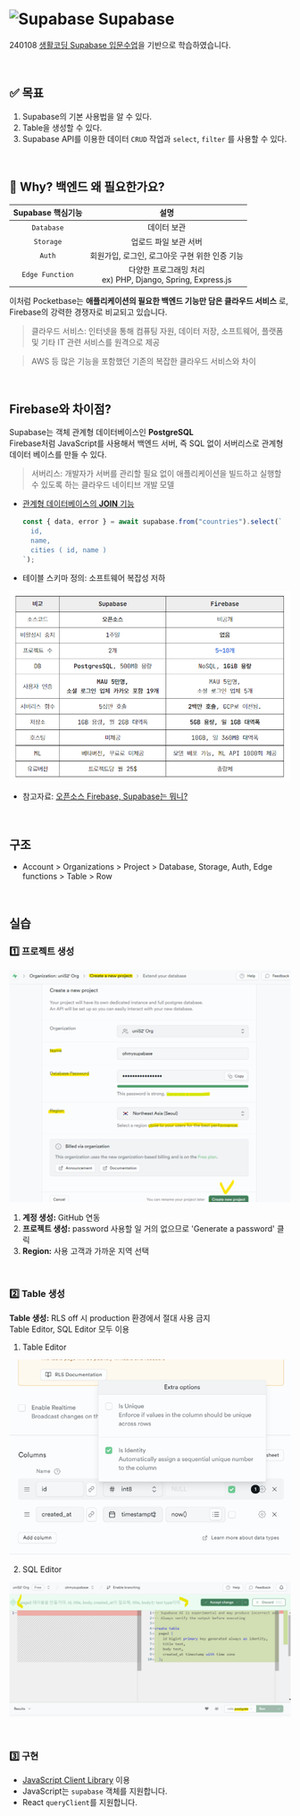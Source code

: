 # ![Supabase](https://www.vectorlogo.zone/logos/supabase/supabase-icon.svg) Supabase

240108 [생활코딩 Supabase 입문수업](https://youtu.be/FbLzqoENTsg?si=WlNDtz0bZNK-m2VH)을 기반으로 학습하였습니다.

<br />

## ✅ 목표

1. Supabase의 기본 사용법을 알 수 있다.
2. Table을 생성할 수 있다.
3. Supabase API를 이용한 데이터 `CRUD` 작업과 `select`, `filter` 를 사용할 수 있다.

<br />

## 🤔 Why? 백엔드 왜 필요한가요?

| Supabase 핵심기능 |                               설명                               |
| :---------------: | :--------------------------------------------------------------: |
|    `Database`     |                           데이터 보관                            |
|     `Storage`     |                      업로드 파일 보관 서버                       |
|      `Auth`       |          회원가입, 로그인, 로그아웃 구현 위한 인증 기능          |
|  `Edge Function`  | 다양한 프로그래밍 처리 <br/> ex) PHP, Django, Spring, Express.js |

이처럼 Pocketbase는 **애플리케이션의 필요한 백엔드 기능만 담은 클라우드 서비스** 로, Firebase의 강력한 경쟁자로 비교되고 있습니다.

> 클라우드 서비스: 인터넷을 통해 컴퓨팅 자원, 데이터 저장, 소프트웨어, 플랫폼 및 기타 IT 관련 서비스를 원격으로 제공

> AWS 등 많은 기능을 포함했던 기존의 복잡한 클라우드 서비스와 차이

<br />

## Firebase와 차이점?

Supabase는 객체 관계형 데이터베이스인 **PostgreSQL** <br />
Firebase처럼 JavaScript를 사용해서 백엔드 서버, 즉 SQL 없이 서버리스로 관계형 데이터 베이스를 만들 수 있다.

> 서버리스: 개발자가 서버를 관리할 필요 없이 애플리케이션을 빌드하고 실행할 수 있도록 하는 클라우드 네이티브 개발 모델

- [관계형 데이터베이스의 **JOIN** 기능](https://supabase.com/docs/guides/database/joins-and-nesting)

  ```js
  const { data, error } = await supabase.from("countries").select(`
    id, 
    name, 
    cities ( id, name )
  `);
  ```

- 테이블 스키마 정의: 소프트웨어 복잡성 저하

![Firebase와 Supabase의 차이점](/Supabase/assets/firebase_supabase.png)

- 참고자료: [오픈소스 Firebase, Supabase는 뭐니?](https://psvm.kr/posts/tutorials/supabase/what-is-supabase)

<br />

## 구조

- Account > Organizations > Project > Database, Storage, Auth, Edge functions > Table > Row

<br />

## 실습

### 1️⃣ 프로젝트 생성

![Supabase](/Supabase/assets/create-project.png)

1. **계정 생성:** GitHub 연동
2. **프로젝트 생성:** password 사용할 일 거의 없으므로 'Generate a password' 클릭
3. **Region:** 사용 고객과 가까운 지역 선택

<br />

### 2️⃣ Table 생성

**Table 생성:** RLS off 시 production 환경에서 절대 사용 금지 <br/> Table Editor, SQL Editor 모두 이용

1. Table Editor

![기본 Columns](/Supabase/assets/columns-default.png)

2. SQL Editor

![SQL 에디터 동작](/Supabase/assets/SQL-editor.png)

<br />

### 3️⃣ 구현

- [JavaScript Client Library](https://supabase.com/docs/reference/javascript/introduction) 이용
- JavaScript는 `supabase` 객체를 지원합니다.
- React `queryClient`를 지원합니다.
